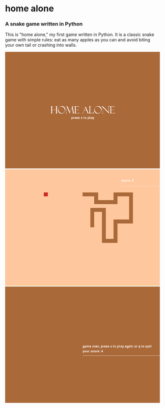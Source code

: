 # home alone
### A snake game written in Python

This is "home alone," my first game written in Python. It is a classic snake game with simple rules: eat as many apples as you can and avoid biting your own tail or crashing into walls. 

![alt text](https://github.com/matwyszecki/snake_game_python/blob/master/homescreen.png?raw=true "Homescreen")
![alt text](https://github.com/matwyszecki/snake_game_python/blob/master/game_play.png?raw=true "gameplay")
![alt text](https://github.com/matwyszecki/snake_game_python/blob/master/gameover.png?raw=true "gameover")
